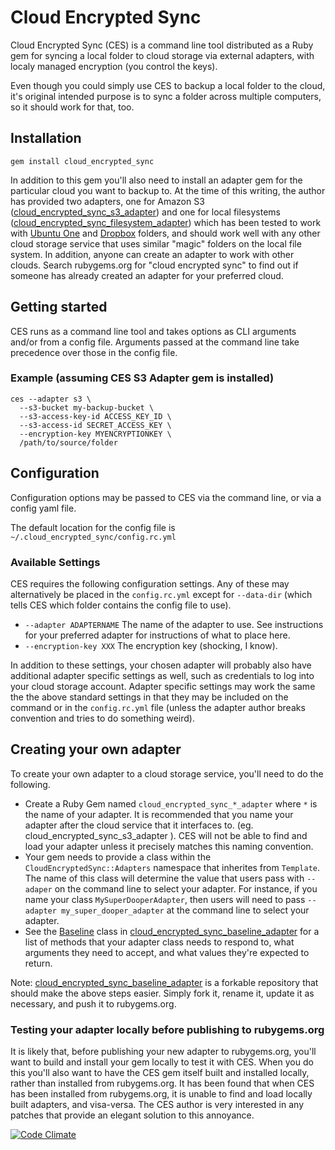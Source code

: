 # Cloud Encrypted Sync

Cloud Encrypted Sync (CES) is a command line tool distributed as a Ruby gem for syncing a local
folder to cloud storage via external adapters, with localy managed encryption (you control the
keys).

Even though you could simply use CES to backup a local folder to the cloud, it's original
intended purpose is to sync a folder across multiple computers, so it should work for that,
too.

## Installation

    gem install cloud_encrypted_sync

In addition to this gem you'll also need to install an adapter gem for the particular cloud
you want to backup to.  At the time of this writing, the author has provided two adapters, one
for Amazon S3 ([cloud_encrypted_sync_s3_adapter](https://github.com/jsgarvin/cloud_encrypted_sync_s3_adapter))
and one for local filesystems ([cloud_encrypted_sync_filesystem_adapter](https://github.com/jsgarvin/cloud_encrypted_sync_filesystem_adapter))
which has been tested to work with [Ubuntu One](https://one.ubuntu.com/referrals/referee/2304745/)
and [Dropbox](http://db.tt/X7KUvsGn "Dropbox") folders, and should work well with any other cloud
storage service that uses similar "magic" folders on the local file system. In addition, anyone can
create an adapter to work with other clouds. Search rubygems.org for "cloud encrypted sync" to find
out if someone has already created an adapter for your preferred cloud.

## Getting started

CES runs as a command line tool and takes options as CLI arguments and/or from a config file.
Arguments passed at the command line take precedence over those in the config file.

### Example (assuming CES S3 Adapter gem is installed)

    ces --adapter s3 \
      --s3-bucket my-backup-bucket \
      --s3-access-key-id ACCESS_KEY_ID \
      --s3-access-id SECRET_ACCESS_KEY \
      --encryption-key MYENCRYPTIONKEY \
      /path/to/source/folder

## Configuration

Configuration options may be passed to CES via the command line, or via a config yaml file.

The default location for the config file is `~/.cloud_encrypted_sync/config.rc.yml`

### Available Settings

CES requires the following configuration settings. Any of these may alternatively be placed in
the `config.rc.yml` except for `--data-dir` (which tells CES which folder contains the config
file to use).

* `--adapter ADAPTERNAME` The name of the adapter to use. See instructions for your preferred
adapter for instructions of what to place here.
* `--encryption-key XXX`  The encryption key (shocking, I know).

In addition to these settings, your chosen adapter will probably also have additional adapter
specific settings as well, such as credentials to log into your cloud storage account. Adapter
specific settings may work the same the the above standard settings in that they may be included
on the command or in the `config.rc.yml` file (unless the adapter author breaks convention and
tries to do something weird).

## Creating your own adapter

To create your own adapter to a cloud storage service, you'll need to do the following.

* Create a Ruby Gem named `cloud_encrypted_sync_*_adapter` where `*` is the name of your adapter.
  It is recommended that you name your adapter after the cloud service that it interfaces to.
  (eg. cloud_encrypted_sync_s3_adapter ). CES will not be able to find and load your adapter
  unless it precisely matches this naming convention.
* Your gem needs to provide a class within the `CloudEncryptedSync::Adapters` namespace that
  inherites from `Template`. The name of this class will determine the value that users pass with
  `--adaper` on the command line to select your adapter.  For instance, if you name your class
  `MySuperDooperAdapter`, then users will need to pass `--adapter my_super_dooper_adapter` at the
  command line to select your adapter.
* See the [Baseline](https://github.com/jsgarvin/cloud_encrypted_sync_baseline_adapter/blob/master/lib/baseline/adapter.rb)
  class in [cloud_encrypted_sync_baseline_adapter](https://github.com/jsgarvin/cloud_encrypted_sync_baseline_adapter "Cloud Encrypted Sync Baseline Adapter")
  for a list of methods that your adapter class needs to respond to, what arguments they need to
  accept, and what values they're expected to return.

Note: [cloud_encrypted_sync_baseline_adapter](https://github.com/jsgarvin/cloud_encrypted_sync_baseline_adapter "Cloud Encrypted Sync Baseline Adapter")
is a forkable repository that should make the above steps easier. Simply fork it, rename it,
update it as necessary, and push it to rubygems.org.

### Testing your adapter locally before publishing to rubygems.org

It is likely that, before publishing your new adapter to rubygems.org, you'll want to build and
install your gem locally to test it with CES. When you do this you'll also want to have the CES
gem itself built and installed locally, rather than installed from rubygems.org. It has been found
that when CES has been installed from rubygems.org, it is unable to find and load locally built
adapters, and visa-versa. The CES author is very interested in any patches that provide an elegant
solution to this annoyance.

[![Code Climate](https://codeclimate.com/badge.png)](https://codeclimate.com/github/jsgarvin/cloud_encrypted_sync)